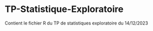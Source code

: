 # TP-Statistique-Exploratoire
Contient le fichier R du TP de statistiques exploratoire du 14/12/2023
